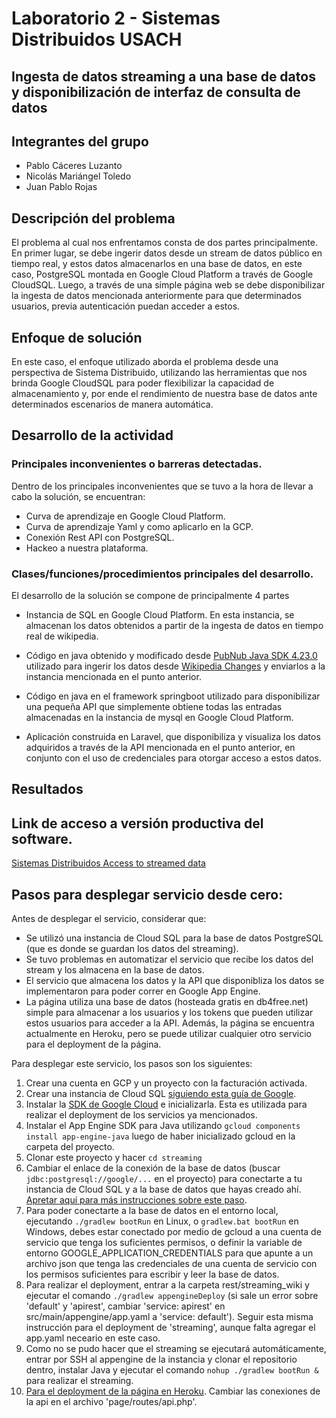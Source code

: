 # Laboratorio 2 - Sistemas Distribuidos USACH

## Ingesta de datos streaming a una base de datos y disponibilización de interfaz de consulta de datos

## Integrantes del grupo

- Pablo Cáceres Luzanto
- Nicolás Mariángel Toledo
- Juan Pablo Rojas

## Descripción del problema

El problema al cual nos enfrentamos consta de dos partes principalmente. En primer lugar, se debe ingerir datos desde un stream de datos público en tiempo real, y estos datos almacenarlos en una base de datos, en este caso, PostgreSQL montada en Google Cloud Platform a través de Google CloudSQL. Luego, a través de una simple página web se debe disponibilizar la ingesta de datos mencionada anteriormente para que determinados usuarios, previa autenticación puedan acceder a estos. 

## Enfoque de solución

En este caso, el enfoque utilizado aborda el problema desde una perspectiva de Sistema Distribuido, utilizando las herramientas que nos brinda Google CloudSQL para poder flexibilizar la capacidad de almacenamiento y, por ende el rendimiento de nuestra base de datos ante determinados escenarios de manera automática.


## Desarrollo de la actividad

### Principales inconvenientes o barreras detectadas.

Dentro de los principales inconvenientes que se tuvo a la hora de llevar a cabo la solución, se encuentran:

- Curva de aprendizaje en Google Cloud Platform.
- Curva de aprendizaje Yaml y como aplicarlo en la GCP.
- Conexión Rest API con PostgreSQL.
- Hackeo a nuestra plataforma.

### Clases/funciones/procedimientos principales del desarrollo.

El desarrollo de la solución se compone de principalmente 4 partes

- Instancia de SQL en Google Cloud Platform. En esta instancia, se almacenan los datos obtenidos a partir de la ingesta de datos en tiempo real de wikipedia.

- Código en java obtenido y modificado desde [PubNub Java SDK 4.23.0](https://www.pubnub.com/docs/java-se-java/pubnub-java-sdk) utilizado para ingerir los datos desde [Wikipedia Changes](https://www.pubnub.com/developers/realtime-data-streams/wikipedia-changes) y enviarlos a la instancia mencionada en el punto anterior.


- Código en java en el framework springboot utilizado para disponibilizar una pequeña API que simplemente obtiene todas las entradas almacenadas en la instancia de mysql en Google Cloud Platform.

- Aplicación construida en Laravel, que disponibiliza y visualiza los datos adquiridos a través de la API mencionada en el punto anterior, en conjunto con el uso de credenciales para otorgar acceso a estos datos.  

## Resultados

## Link de acceso a versión productiva del software.
[Sistemas Distribuidos Access to streamed data](https://wikipedia-changes-page.herokuapp.com/)

##  Pasos para desplegar servicio desde cero:
Antes de desplegar el servicio, considerar que:
* Se utilizó una instancia de Cloud SQL para la base de datos PostgreSQL (que es donde se guardan los datos del streaming).
* Se tuvo problemas en automatizar el servicio que recibe los datos del stream y los almacena en la base de datos.
* El servicio que almacena los datos y la API que disponibliza los datos se implementaron para poder correr en Google App Engine.
* La página utiliza una base de datos (hosteada gratis en db4free.net) simple para almacenar a los usuarios y los tokens que pueden utilizar estos usuarios para acceder a la API. Además, la página se encuentra actualmente en Heroku, pero se puede utilizar cualquier otro servicio para el deployment de la página.

Para desplegar este servicio, los pasos son los siguientes:
1. Crear una cuenta en GCP y un proyecto con la facturación activada.
2. Crear una instancia de Cloud SQL [siguiendo esta guía de Google](https://cloud.google.com/sql/docs/postgres/quickstart).
3. Instalar la [SDK de Google Cloud](https://cloud.google.com/sdk/docs/) e inicializarla. Esta es utilizada para realizar el deployment de los servicios ya mencionados.
4. Instalar el App Engine SDK para Java utilizando `gcloud components install app-engine-java` luego de haber inicializado gcloud en la carpeta del proyecto.
5. Clonar este proyecto y hacer `cd streaming`
6. Cambiar el enlace de la conexión de la base de datos (buscar `jdbc:postgresql://google/...` en el proyecto) para conectarte a tu instancia de Cloud SQL y a la base de datos que hayas creado ahí. [Apretar aquí para más instrucciones sobre este paso](https://github.com/GoogleCloudPlatform/cloud-sql-jdbc-socket-factory).
7. Para poder conectarte a la base de datos en el entorno local, ejecutando `./gradlew bootRun` en Linux, o `gradlew.bat bootRun` en Windows, debes estar conectado por medio de gcloud a una cuenta de servicio que tenga los suficientes permisos, o definir la variable de entorno GOOGLE_APPLICATION_CREDENTIALS para que apunte a un archivo json que tenga las credenciales de una cuenta de servicio con los permisos suficientes para escribir y leer la base de datos.
8. Para realizar el deployment, entrar a la carpeta rest/streaming_wiki y ejecutar el comando `./gradlew appengineDeploy` (si sale un error sobre 'default' y 'apirest', cambiar 'service: apirest' en src/main/appengine/app.yaml a 'service: default'). Seguir esta misma instrucción para el deployment de 'streaming', aunque falta agregar el app.yaml neceario en este caso. 
9. Como no se pudo hacer que el streaming se ejecutará automáticamente, entrar por SSH al appengine de la instancia y clonar el repositorio dentro, instalar Java y ejecutar el comando `nohup ./gradlew bootRun &` para realizar el streaming.
10. [Para el deployment de la página en Heroku](https://devcenter.heroku.com/articles/getting-started-with-laravel). Cambiar las conexiones de la api en el archivo 'page/routes/api.php'.
